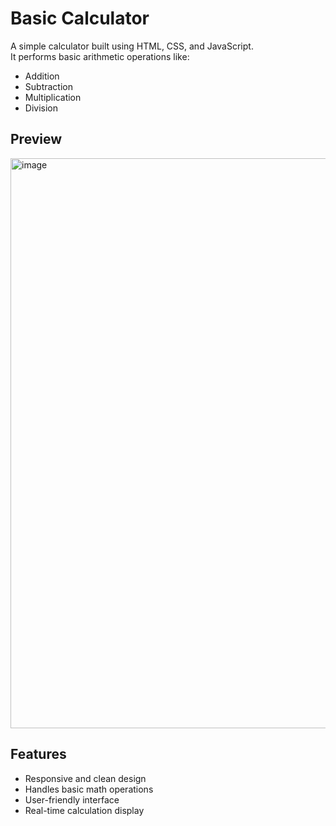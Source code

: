 # Basic Calculator

A simple calculator built using HTML, CSS, and JavaScript.  
It performs basic arithmetic operations like:

- Addition
- Subtraction
- Multiplication
- Division

##  Preview
<img width="1895" height="912" alt="image" src="https://github.com/user-attachments/assets/0724ba92-2726-49eb-be3b-3b8f0cece318" />


##  Features
- Responsive and clean design
- Handles basic math operations
- User-friendly interface
- Real-time calculation display
